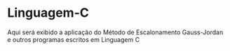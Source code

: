 # Linguagem-C
Aqui será exibido a aplicação do Método de Escalonamento Gauss-Jordan e outros programas escritos em Linguagem C
